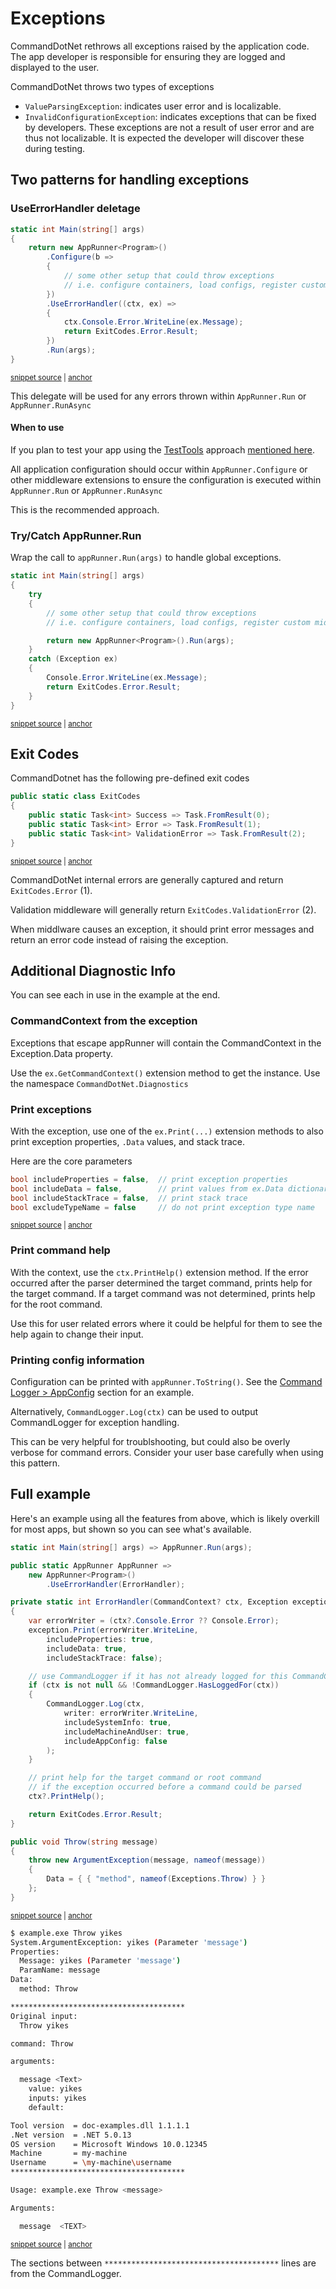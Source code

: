 # Exceptions

CommandDotNet rethrows all exceptions raised by the application code. The app developer is responsible for ensuring they are logged and displayed to the user.

CommandDotNet throws two types of exceptions

* `ValueParsingException`: indicates user error and is localizable.
* `InvalidConfigurationException`: indicates exceptions that can be fixed by developers. These exceptions are not a result of user error and are thus not localizable. It is expected the developer will discover these during testing.

## Two patterns for handling exceptions

### UseErrorHandler deletage

<!-- snippet: exceptions_use_error_handler_delegate -->
<a id='snippet-exceptions_use_error_handler_delegate'></a>
```c#
static int Main(string[] args)
{
    return new AppRunner<Program>()
        .Configure(b =>
        {
            // some other setup that could throw exceptions
            // i.e. configure containers, load configs, register custom middleware
        })
        .UseErrorHandler((ctx, ex) =>
        {
            ctx.Console.Error.WriteLine(ex.Message);
            return ExitCodes.Error.Result;
        })
        .Run(args);
}
```
<sup><a href='https://github.com/bilal-fazlani/commanddotnet/blob/master/CommandDotNet.DocExamples/Diagnostics/Exceptions.cs#L54-L70' title='Snippet source file'>snippet source</a> | <a href='#snippet-exceptions_use_error_handler_delegate' title='Start of snippet'>anchor</a></sup>
<!-- endSnippet -->

This delegate will be used for any errors thrown within `AppRunner.Run` or `AppRunner.RunAsync`

#### When to use

If you plan to test your app using the [TestTools](../TestTools/overview.md) approach [mentioned here](../TestTools/overview.md#testing-your-application).  

All application configuration should occur within `AppRunner.Configure` or other middleware extensions to ensure the configuration is executed within `AppRunner.Run` or `AppRunner.RunAsync`

This is the recommended approach.

### Try/Catch AppRunner.Run

Wrap the call to `appRunner.Run(args)` to handle global exceptions.

<!-- snippet: exceptions_try_catch -->
<a id='snippet-exceptions_try_catch'></a>
```c#
static int Main(string[] args)
{
    try
    {
        // some other setup that could throw exceptions
        // i.e. configure containers, load configs, register custom middleware

        return new AppRunner<Program>().Run(args);
    }
    catch (Exception ex)
    {
        Console.Error.WriteLine(ex.Message);
        return ExitCodes.Error.Result;
    }
}
```
<sup><a href='https://github.com/bilal-fazlani/commanddotnet/blob/master/CommandDotNet.DocExamples/Diagnostics/Exceptions.cs#L86-L102' title='Snippet source file'>snippet source</a> | <a href='#snippet-exceptions_try_catch' title='Start of snippet'>anchor</a></sup>
<!-- endSnippet -->

## Exit Codes

CommandDotnet has the following pre-defined exit codes

<!-- snippet: ExitCodes_class -->
<a id='snippet-exitcodes_class'></a>
```c#
public static class ExitCodes
{
    public static Task<int> Success => Task.FromResult(0);
    public static Task<int> Error => Task.FromResult(1);
    public static Task<int> ValidationError => Task.FromResult(2);
}
```
<sup><a href='https://github.com/bilal-fazlani/commanddotnet/blob/master/CommandDotNet/ExitCodes.cs#L5-L12' title='Snippet source file'>snippet source</a> | <a href='#snippet-exitcodes_class' title='Start of snippet'>anchor</a></sup>
<!-- endSnippet -->

CommandDotNet internal errors are generally captured and return `ExitCodes.Error` (1).

Validation middleware will generally return `ExitCodes.ValidationError` (2).

When middlware causes an exception, it should print error messages and return an error code instead of raising the exception.

## Additional Diagnostic Info

You can see each in use in the example at the end.

### CommandContext from the exception

Exceptions that escape appRunner will contain the CommandContext in the Exception.Data property.

Use the `ex.GetCommandContext()` extension method to get the instance. Use the namespace `CommandDotNet.Diagnostics`

### Print exceptions

With the exception, use one of the `ex.Print(...)` extension methods to also print exception properties, `.Data` values, and stack trace.

Here are the core parameters

<!-- snippet: exception_print_parameters -->
<a id='snippet-exception_print_parameters'></a>
```c#
bool includeProperties = false,  // print exception properties
bool includeData = false,        // print values from ex.Data dictionary
bool includeStackTrace = false,  // print stack trace
bool excludeTypeName = false     // do not print exception type name
```
<sup><a href='https://github.com/bilal-fazlani/commanddotnet/blob/master/CommandDotNet/Diagnostics/ExceptionExtensions.cs#L70-L75' title='Snippet source file'>snippet source</a> | <a href='#snippet-exception_print_parameters' title='Start of snippet'>anchor</a></sup>
<!-- endSnippet -->

### Print command help

With the context, use the `ctx.PrintHelp()` extension method. 
If the error occurred after the parser determined the target command, prints help for the target command. 
If a target command was not determined, prints help for the root command.

Use this for user related errors where it could be helpful for them to see the help again to change their input.

### Printing config information

Configuration can be printed with `appRunner.ToString()`.  See the [Command Logger > AppConfig](command-logger.md#appconfig) section for an example.

Alternatively, `CommandLogger.Log(ctx)` can be used to output CommandLogger for exception handling.

This can be very helpful for troublshooting, but could also be overly verbose for command errors. Consider your user base carefully when using this pattern.

## Full example

Here's an example using all the features from above, which is likely overkill for most apps, but shown so you can see what's available.

<!-- snippet: exceptions_cmdlog_error_handler -->
<a id='snippet-exceptions_cmdlog_error_handler'></a>
```c#
static int Main(string[] args) => AppRunner.Run(args);

public static AppRunner AppRunner =>
    new AppRunner<Program>()
        .UseErrorHandler(ErrorHandler);

private static int ErrorHandler(CommandContext? ctx, Exception exception)
{
    var errorWriter = (ctx?.Console.Error ?? Console.Error);
    exception.Print(errorWriter.WriteLine,
        includeProperties: true,
        includeData: true,
        includeStackTrace: false);

    // use CommandLogger if it has not already logged for this CommandContext
    if (ctx is not null && !CommandLogger.HasLoggedFor(ctx))
    {
        CommandLogger.Log(ctx,
            writer: errorWriter.WriteLine,
            includeSystemInfo: true,
            includeMachineAndUser: true,
            includeAppConfig: false
        );
    }

    // print help for the target command or root command
    // if the exception occurred before a command could be parsed
    ctx?.PrintHelp();

    return ExitCodes.Error.Result;
}

public void Throw(string message)
{
    throw new ArgumentException(message, nameof(message))
    {
        Data = { { "method", nameof(Exceptions.Throw) } }
    };
}
```
<sup><a href='https://github.com/bilal-fazlani/commanddotnet/blob/master/CommandDotNet.DocExamples/Diagnostics/Exceptions.cs#L118-L158' title='Snippet source file'>snippet source</a> | <a href='#snippet-exceptions_cmdlog_error_handler' title='Start of snippet'>anchor</a></sup>
<!-- endSnippet -->

<!-- snippet: exceptions_throw_cmdlog -->
<a id='snippet-exceptions_throw_cmdlog'></a>
```bash
$ example.exe Throw yikes
System.ArgumentException: yikes (Parameter 'message')
Properties:
  Message: yikes (Parameter 'message')
  ParamName: message
Data:
  method: Throw

***************************************
Original input:
  Throw yikes

command: Throw

arguments:

  message <Text>
    value: yikes
    inputs: yikes
    default:

Tool version  = doc-examples.dll 1.1.1.1
.Net version  = .NET 5.0.13
OS version    = Microsoft Windows 10.0.12345
Machine       = my-machine
Username      = \my-machine\username
***************************************

Usage: example.exe Throw <message>

Arguments:

  message  <TEXT>
```
<sup><a href='https://github.com/bilal-fazlani/commanddotnet/blob/master/CommandDotNet.DocExamples/BashSnippets/exceptions_throw_cmdlog.bash#L1-L35' title='Snippet source file'>snippet source</a> | <a href='#snippet-exceptions_throw_cmdlog' title='Start of snippet'>anchor</a></sup>
<!-- endSnippet -->

The sections between `***************************************` lines are from the CommandLogger.
